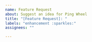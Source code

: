 ```yaml
---
name: Feature Request
about: Suggest an idea for Ping Wheel
title: "[Feature Request]: "
labels: "enhancement :sparkles:"
assignees: ""

---
```



